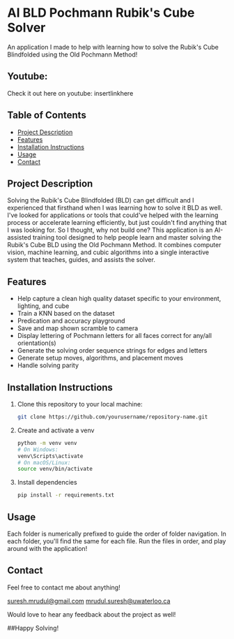 # AI BLD Pochmann Rubik's Cube Solver

An application I made to help with learning how to solve the Rubik's Cube Blindfolded using the Old Pochmann Method!

## Youtube:

Check it out here on youtube: insertlinkhere

## Table of Contents

- [Project Description](#project-description)
- [Features](#features)
- [Installation Instructions](#installation-instructions)
- [Usage](#usage)
- [Contact](#contact)


## Project Description

Solving the Rubik's Cube Blindfolded (BLD) can get difficult and I experienced that firsthand when I was learning how to solve it BLD as well. I've looked for applications or tools that could've helped with the learning process or accelerate learning efficiently, but just couldn't find anything that I was looking for. So I thought, why not build one? This application is an AI-assisted training tool designed to help people learn and master solving the Rubik's Cube BLD using the Old Pochmann Method. It combines computer vision, machine learning, and cubic algorithms into a single interactive system that teaches, guides, and assists the solver.

## Features

- Help capture a clean high quality dataset specific to your environment, lighting, and cube
- Train a KNN based on the dataset
- Predication and accuracy playground
- Save and map shown scramble to camera
- Display lettering of Pochmann letters for all faces correct for any/all orientation(s)
- Generate the solving order sequence strings for edges and letters
- Generate setup moves, algorithms, and placement moves
- Handle solving parity


## Installation Instructions

1. Clone this repository to your local machine:

   ```bash
   git clone https://github.com/yourusername/repository-name.git

2. Create and activate a venv

   ```bash
   python -m venv venv
   # On Windows:
   venv\Scripts\activate
   # On macOS/Linux:
   source venv/bin/activate

3. Install dependencies

   ```bash
   pip install -r requirements.txt

## Usage

Each folder is numerically prefixed to guide the order of folder navigation. In each folder, you'll find the same for each file. Run the files in order, and play around with the application!

## Contact

Feel free to contact me about anything!

suresh.mrudul@gmail.com
mrudul.suresh@uwaterloo.ca

Would love to hear any feedback about the project as well!

##Happy Solving!

